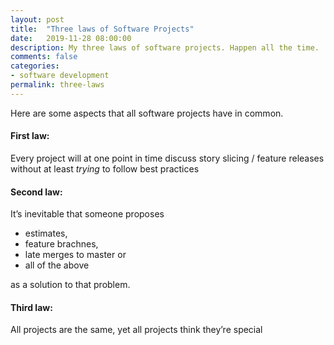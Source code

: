 ```yaml
---
layout: post
title:  "Three laws of Software Projects"
date:   2019-11-28 08:00:00
description: My three laws of software projects. Happen all the time.
comments: false
categories:
- software development
permalink: three-laws
---
```


Here are some aspects that all software projects have in common. 

#### First law:
Every project will at one point in time discuss story slicing / feature releases without at least _trying_ to follow best practices

#### Second law:
It’s inevitable that someone proposes 
- estimates,
- feature brachnes,
- late merges to master or
- all of the above

as a solution to that problem.

#### Third law:
All projects are the same, yet all projects think they’re special
